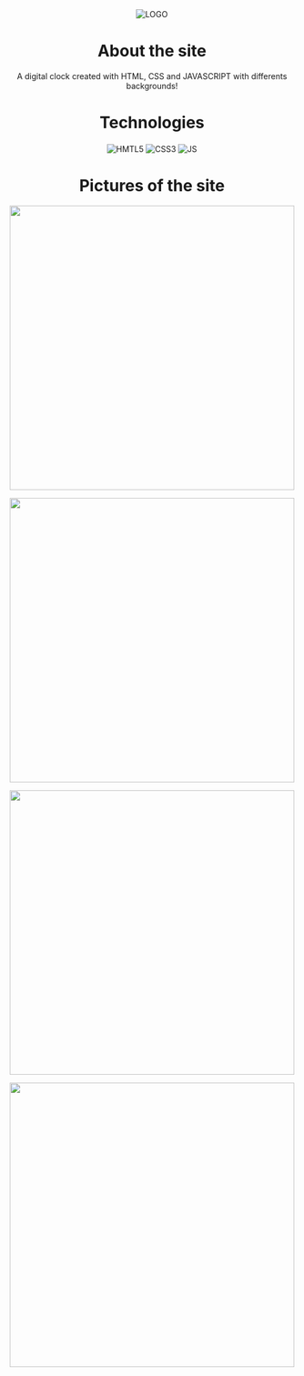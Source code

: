
<div align="center">
<img align="center" alt="LOGO" src="" />
  
  # About the site
   A digital clock created with HTML, CSS and JAVASCRIPT with differents backgrounds!


  # Technologies
  
  <img align="center" alt="HMTL5" src="https://img.shields.io/badge/HTML5-E34F26?style=for-the-badge&logo=html5&logoColor=white" />
  <img align="center" alt="CSS3" src="https://img.shields.io/badge/CSS3-1572B6?style=for-the-badge&logo=css3&logoColor=whit" />
  <img align="center" alt="JS" src="https://img.shields.io/badge/JavaScript-323330?style=for-the-badge&logo=javascript&logoColor=F7DF1E" />
  
  # Pictures of the site

<img align="center" height = 500px src="https://user-images.githubusercontent.com/93049899/216470647-36cfcd55-3991-4e30-9a09-f5c964f5ceca.png"/></br>

<img align="center" height = 500px src="https://user-images.githubusercontent.com/93049899/216470656-49783f47-6e2c-407b-9976-5a615d20ed9c.png"/></br>

<img align="center" height = 500px src="https://user-images.githubusercontent.com/93049899/216470664-9ef9cb8b-6fc9-48c2-89ab-dcea4e4012e8.png"/></br>

<img align="center" height = 500px src="https://user-images.githubusercontent.com/93049899/216470671-8509eb52-bd9f-4981-bdba-9164ac078b73.png"/></br>

 </div>

